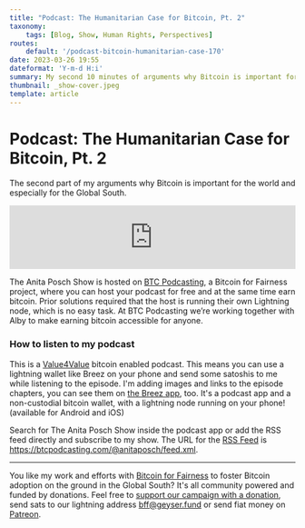 ```yaml
---
title: "Podcast: The Humanitarian Case for Bitcoin, Pt. 2"
taxonomy:
    tags: [Blog, Show, Human Rights, Perspectives]
routes:
    default: '/podcast-bitcoin-humanitarian-case-170'
date: 2023-03-26 19:55
dateformat: 'Y-m-d H:i'
summary: My second 10 minutes of arguments why Bitcoin is important for the world and especially for the Global South.
thumbnail: _show-cover.jpeg
template: article
---
```


# Podcast: The Humanitarian Case for Bitcoin, Pt. 2

The second part of my arguments why Bitcoin is important for the world and especially for the Global South.

<iframe width="100%" height="112" frameborder="0" scrolling="no" style="width: 100%; height: 112px;  overflow: hidden;" src="https://btcpodcasting.com/@anitaposch/episodes/the-humanitarian-case-for-bitcoin-pt-2/embed/dark"></iframe>

The Anita Posch Show is hosted on [BTC Podcasting](https://btcpodcasting.com), a Bitcoin for Fairness project, where you can host your podcast for free and at the same time earn bitcoin. Prior solutions required that the host is running their own Lightning node, which is no easy task. At BTC Podcasting we’re working together with Alby to make earning bitcoin accessible for anyone.

### How to listen to my podcast

This is a [Value4Value](https://value4value.info) bitcoin enabled podcast. This means you can use a lightning wallet like Breez on your phone and send some satoshis to me while listening to the episode. I'm adding images and links to the episode chapters, you can see them on [the Breez app](https://breez.technology), too. It's a podcast app and a non-custodial bitcoin wallet, with a lightning node running on your phone! (available for Android and iOS)

Search for The Anita Posch Show inside the podcast app or add the RSS feed directly and subscribe to my show. The URL for the [RSS Feed](https://btcpodcasting.com/@anitaposch/feed.xml) is https://btcpodcasting.com/@anitaposch/feed.xml. 

---
You like my work and efforts with [Bitcoin for Fairness](https://bffbtc.org) to foster Bitcoin adoption on the ground in the Global South? It's all community powered and funded by donations. Feel free to [support our campaign with a donation](https://anita.link/geyser), send sats to our lightning address bff@geyser.fund or send fiat money on [Patreon](https://patreon.com/anitaposch).


